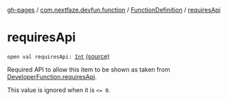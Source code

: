 [gh-pages](../../index.md) / [com.nextfaze.devfun.function](../index.md) / [FunctionDefinition](index.md) / [requiresApi](./requires-api.md)

# requiresApi

`open val requiresApi: `[`Int`](https://kotlinlang.org/api/latest/jvm/stdlib/kotlin/-int/index.html) [(source)](https://github.com/NextFaze/dev-fun/tree/master/devfun-annotations/src/main/java/com/nextfaze/devfun/function/FunctionDefinitions.kt#L67)

Required API to allow this item to be shown as taken from [DeveloperFunction.requiresApi](../-developer-function/requires-api.md).

This value is ignored when it is `<= 0`.

